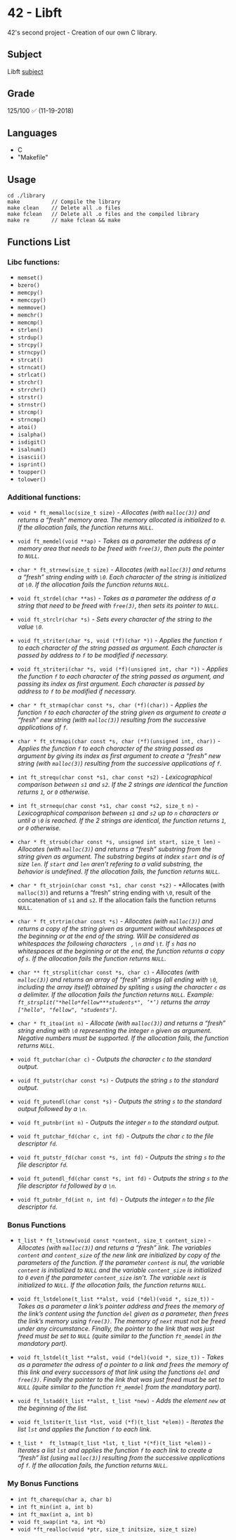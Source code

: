 # 42 - Libft
42's second project - Creation of our own C library.
## Subject
Libft [subject](https://github.com/bclaudios/42-Libft/blob/master/libft.en.pdf)
## Grade
125/100 ✅ (11-19-2018)
## Languages
- C
- "Makefile"
## Usage
``` 
cd ./library
make          // Compile the library
make clean    // Delete all .o files
make fclean   // Delete all .o files and the compiled library
make re       // make fclean && make
```
## Functions List
### Libc functions:
- `memset()`
- `bzero()`
- `memcpy()`
- `memccpy()`
- `memmove()`
- `memchr()`
- `memcmp()`
- `strlen()`
- `strdup()`
- `strcpy()`
- `strncpy()`
- `strcat()`
- `strncat()`
- `strlcat()`
- `strchr()`
- `strrchr()`
- `strstr()`
- `strnstr()`
- `strcmp()`
- `strncmp()`
- `atoi()`
- `isalpha()`
- `isdigit()`
- `isalnum()`
- `isascii()`
- `isprint()`
- `toupper()`
- `tolower()`
### Additional functions:
- `void * ft_memalloc(size_t size)` - *Allocates (with `malloc(3)`) and returns a “fresh” memory area. The memory allocated is initialized to `0`. If the allocation fails, the function returns `NULL`.*

- `void ft_memdel(void **ap)` - *Takes as a parameter the address of a memory area that needs to be freed with `free(3)`, then puts the pointer to `NULL`.*

- `char * ft_strnew(size_t size)` - *Allocates (with `malloc(3)`) and returns a “fresh” string ending with `\0`. Each character of the string is initialized at `\0`. If the allocation fails the function returns `NULL`.*

- `void ft_strdel(char **as)` - *Takes as a parameter the address of a string that need to be freed with `free(3)`, then sets its pointer to `NULL`.*

- `void ft_strclr(char *s)` - *Sets every character of the string to the value `\0`.*

- `void ft_striter(char *s, void (*f)(char *))` - *Applies the function `f` to each character of the string passed as argument. Each character is passed by address to `f` to be modified if necessary.*

- `void ft_striteri(char *s, void (*f)(unsigned int, char *))` - *Applies the function `f` to each character of the string passed as argument, and passing its index as first argument. Each character is passed by address to `f` to be modified if necessary.*

- `char * ft_strmap(char const *s, char (*f)(char))` - *Applies the function `f` to each character of the string given as argument to create a “fresh” new string (with `malloc(3)`) resulting from the successive applications of `f`.*

- `char * ft_strmapi(char const *s, char (*f)(unsigned int, char))` - *Applies the function `f` to each character of the string passed as argument by giving its index as first argument to create a “fresh” new string (with `malloc(3)`) resulting from the successive applications of `f`.*

- `int ft_strequ(char const *s1, char const *s2)` - *Lexicographical comparison between `s1` and `s2`.  If the 2 strings are identical the function returns `1`, or `0` otherwise.*

- `int ft_strnequ(char const *s1, char const *s2, size_t n)` - *Lexicographical comparison between `s1` and `s2` up to `n` characters or until a `\0` is reached. If the 2 strings are identical, the function returns `1`, or `0` otherwise.*

- `char * ft_strsub(char const *s, unsigned int start, size_t len)` - *Allocates (with `malloc(3)`) and returns a “fresh” substring from the string given as argument. The substring begins at index `start` and is of size `len`. If `start` and `len` aren’t refering to a valid substring, the behavior is undefined. If the allocation fails, the function returns `NULL`.*

- `char * ft_strjoin(char const *s1, char const *s2)` - *Allocates (with `malloc(3)`) and returns a “fresh” string ending with `\0`, result of the concatenation of `s1` and `s2`. If the allocation fails the function returns `NULL`.

- `char * ft_strtrim(char const *s)` - *Allocates (with `malloc(3)`) and returns a copy of the string given as argument without whitespaces at the beginning or at the end of the string. Will be considered as whitespaces the following characters ` `, `\n` and `\t`. If `s` has no whitespaces at the beginning or at the end, the function returns a copy of `s`. If the allocation fails the function returns `NULL`.*

- `char ** ft_strsplit(char const *s, char c)` - *Allocates (with `malloc(3)`) and returns an array of “fresh” strings (all ending with `\0`, including the array itself) obtained by spliting `s` using the character `c` as a delimiter. If the allocation fails the function returns `NULL`. Example: `ft_strsplit("*hello*fellow***students*", ’*’)` returns the array `["hello", "fellow", "students"]`.*

- `char * ft_itoa(int n)` - *Allocate (with `malloc(3)`) and returns a “fresh” string ending with `\0` representing the integer `n` given as argument. Negative numbers must be supported. If the allocation fails, the function returns `NULL`.*

- `void ft_putchar(char c)` - *Outputs the character `c` to the standard output.*

- `void ft_putstr(char const *s)` - *Outputs the string `s` to the standard output.*

- `void ft_putendl(char const *s)` - *Outputs the string `s` to the standard output followed by a `\n`.*

- `void ft_putnbr(int n)` - *Outputs the integer `n` to the standard output.*

- `void ft_putchar_fd(char c, int fd)` - *Outputs the char `c` to the file descriptor `fd`.*

- `void ft_putstr_fd(char const *s, int fd)` - *Outputs the string `s` to the file descriptor `fd`.*

- `void ft_putendl_fd(char const *s, int fd)` - *Outputs the string `s` to the file descriptor `fd` followed by a `\n`.*

- `void ft_putnbr_fd(int n, int fd)` - *Outputs the integer `n` to the file descriptor `fd`.*

### Bonus Functions
- `t_list * ft_lstnew(void const *content, size_t content_size)` - *Allocates (with `malloc(3)`) and returns a “fresh” link. The variables `content` and `content_size` of the new link are initialized by copy of the parameters of the function. If the parameter `content` is nul, the variable `content` is initialized to `NULL` and the variable `content_size` is initialized to `0` even if the parameter `content_size` isn’t.  The variable `next` is initialized to `NULL`. If the allocation fails, the function returns `NULL`.*

- `void ft_lstdelone(t_list **alst, void (*del)(void *, size_t))` - *Takes as a parameter a link’s pointer address and frees the memory of the link’s content using the function `del` given as a parameter, then frees the link’s memory using `free(3)`. The memory of `next` must not be freed under any circumstance. Finally, the pointer to the link that was just freed must be set to `NULL` (quite similar to the function `ft_memdel` in the mandatory part).*

- `void ft_lstdel(t_list **alst, void (*del)(void *, size_t))` - *Takes as a parameter the adress of a pointer to a link and frees the memory of this link and every successors of that link using the functions `del` and `free(3)`. Finally the pointer to the link that was just freed must be set to `NULL` (quite similar to the function `ft_memdel` from the mandatory part).*

- `void ft_lstadd(t_list **alst, t_list *new)` - *Adds the element `new` at the beginning of the list.*

- `void ft_lstiter(t_list *lst, void (*f)(t_list *elem))` - *Iterates the list `lst` and applies the function `f` to each link.*

- `t_list *  ft_lstmap(t_list *lst, t_list *(*f)(t_list *elem))` - *Iterates a list `lst` and applies the function `f` to each link to create a “fresh” list (using `malloc(3)`) resulting from the successive applications of `f`. If the allocation fails, the function returns `NULL`.*

### My Bonus Functions
- `int ft_charequ(char a, char b)`
- `int ft_min(int a, int b)`
- `int ft_max(int a, int b)`
- `void	ft_swap(int *a, int *b)`
- `void	*ft_realloc(void *ptr, size_t initsize, size_t size)`
